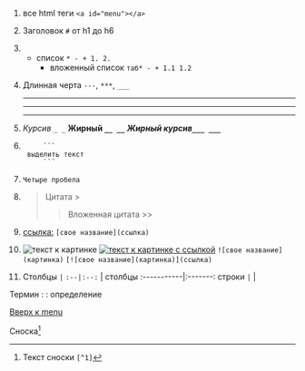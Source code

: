 1. все html теги `<a id="menu"></a>`
<a id="menu"></a>



2. Заголовок `#` от h1 до h6



3. * список `* - + 1. 2.`
     * вложенный список `таб* - + 1.1 1.2`



4. Длинная черта `---`, `***`, `___`

    ---
    ***
    ___



5. _Курсив `_ _`_
    __Жирный `__ __`__
    ___Жирный курсив`___ ___`___



6. ```
        ```
    выделить текст
        ```
    ```


7.     Четыре пробела



8. > Цитата >
    >> Вложенная цитата >>



9. [ссылка:](ссылка)
    `[свое название](ссылка)`


10. ![текст к картинке](картинка)
    [![текст к картинке с ссылкой](картинка)](ссылка)
    `![свое название](картинка)`
    `[![свое название](картинка)](ссылка)`



11. Столбцы `|` `:--|:--:` | столбцы
    :-----------|:-------:
    строки `|` |



Термин
: \: определение



[Вверх к menu](#menu)



Сноска[^1]
[^1]: Текст сноски `[^1]`
